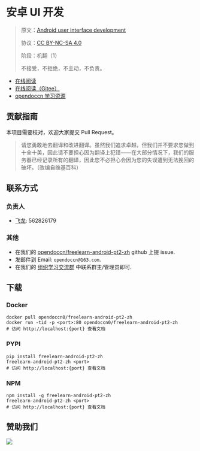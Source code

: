 # 安卓 UI 开发

> 原文：[Android user interface development](https://libgen.rs/book/index.php?md5=0C4D876AAF9D190F8124849256569042)
> 
> 协议：[CC BY-NC-SA 4.0](http://creativecommons.org/licenses/by-nc-sa/4.0/)
> 
> 阶段：机翻（1）
> 
> 不接受，不拒绝，不主动，不负责。

* [在线阅读](https://android2.opendoccn.org)
* [在线阅读（Gitee）](https://opendoccn.gitee.io/doc-template/)
* [opendoccn 学习资源](http://docs.opendoccn.org/)

## 贡献指南

本项目需要校对，欢迎大家提交 Pull Request。

> 请您勇敢地去翻译和改进翻译。虽然我们追求卓越，但我们并不要求您做到十全十美，因此请不要担心因为翻译上犯错——在大部分情况下，我们的服务器已经记录所有的翻译，因此您不必担心会因为您的失误遭到无法挽回的破坏。（改编自维基百科）

## 联系方式

### 负责人

* [飞龙](https://github.com/wizardforcel): 562826179

### 其他

*   在我们的 [opendoccn/freelearn-android-pt2-zh](https://github.com/opendoccn/freelearn-android-pt2-zh) github 上提 issue.
*   发邮件到 Email: `opendoccn@163.com`.
*   在我们的 [组织学习交流群](http://www.opendoccn.org/organization/348.html) 中联系群主/管理员即可.

## 下载

### Docker

```
docker pull opendoccn0/freelearn-android-pt2-zh
docker run -tid -p <port>:80 opendoccn0/freelearn-android-pt2-zh
# 访问 http://localhost:{port} 查看文档
```

### PYPI

```
pip install freelearn-android-pt2-zh
freelearn-android-pt2-zh <port>
# 访问 http://localhost:{port} 查看文档
```

### NPM

```
npm install -g freelearn-android-pt2-zh
freelearn-android-pt2-zh <port>
# 访问 http://localhost:{port} 查看文档
```

## 赞助我们

![](http://data.opendoccn.org/img/about/donate.jpg)
